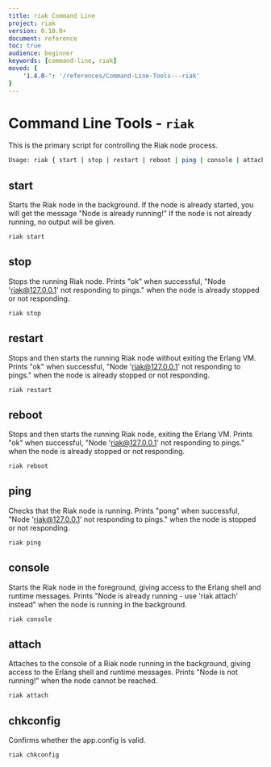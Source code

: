 ```yaml
---
title: riak Command Line
project: riak
version: 0.10.0+
document: reference
toc: true
audience: beginner
keywords: [command-line, riak]
moved: {
    '1.4.0-': '/references/Command-Line-Tools---riak'
}
---
```


# Command Line Tools - `riak`

This is the primary script for controlling the Riak node process.


```bash
Usage: riak { start | stop | restart | reboot | ping | console | attach | chkconfig }
```


## start

Starts the Riak node in the background. If the node is already started, you will
get the message "Node is already running!" If the node is not already running,
no output will be given.


```bash
riak start
```


## stop

Stops the running Riak node. Prints "ok" when successful, "Node 'riak@127.0.0.1'
not responding to pings." when the node is already stopped or not responding.


```bash
riak stop
```


## restart

Stops and then starts the running Riak node without exiting the Erlang VM.
Prints "ok" when successful, "Node 'riak@127.0.0.1' not responding to pings."
when the node is already stopped or not responding.



```bash
riak restart
```


## reboot

Stops and then starts the running Riak node, exiting the Erlang VM. Prints "ok"
when successful, "Node 'riak@127.0.0.1' not responding to pings." when the node
is already stopped or not responding.


```bash
riak reboot
```


## ping

Checks that the Riak node is running. Prints "pong" when successful, "Node
'riak@127.0.0.1' not responding to pings." when the node is stopped or not
responding.


```bash
riak ping
```


## console

Starts the Riak node in the foreground, giving access to the Erlang shell and
runtime messages. Prints "Node is already running - use 'riak attach' instead"
when the node is running in the background.


```bash
riak console
```


## attach

Attaches to the console of a Riak node running in the background, giving access
to the Erlang shell and runtime messages. Prints "Node is not running!" when the
node cannot be reached.



```bash
riak attach
```


## chkconfig

Confirms whether the app.config is valid.


```bash
riak chkconfig
```
